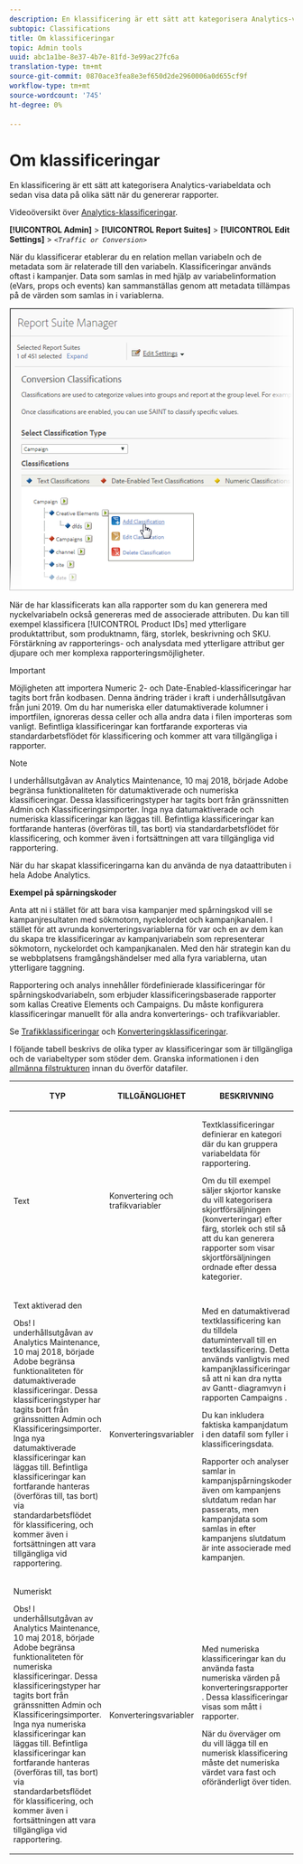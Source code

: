 ```yaml
---
description: En klassificering är ett sätt att kategorisera Analytics-variabeldata och sedan visa data på olika sätt när du genererar rapporter.
subtopic: Classifications
title: Om klassificeringar
topic: Admin tools
uuid: abc1a1be-8e37-4b7e-81fd-3e99ac27fc6a
translation-type: tm+mt
source-git-commit: 0870ace3fea8e3ef650d2de2960006a0d655cf9f
workflow-type: tm+mt
source-wordcount: '745'
ht-degree: 0%

---
```



# Om klassificeringar

En klassificering är ett sätt att kategorisera Analytics-variabeldata och sedan visa data på olika sätt när du genererar rapporter.

Videoöversikt över [Analytics-klassificeringar](https://video.tv.adobe.com/v/16853/?captions=swe).

**[!UICONTROL Admin]** > **[!UICONTROL Report Suites]** > **[!UICONTROL Edit Settings]** > *`<Traffic or Conversion>`*

När du klassificerar etablerar du en relation mellan variabeln och de metadata som är relaterade till den variabeln. Klassificeringar används oftast i kampanjer. Data som samlas in med hjälp av variabelinformation (eVars, props och events) kan sammanställas genom att metadata tillämpas på de värden som samlas in i variablerna.

![Steginformation](assets/sub_class_create.png)

När de har klassificerats kan alla rapporter som du kan generera med nyckelvariabeln också genereras med de associerade attributen. Du kan till exempel klassificera [!UICONTROL Product IDs] med ytterligare produktattribut, som produktnamn, färg, storlek, beskrivning och SKU. Förstärkning av rapporterings- och analysdata med ytterligare attribut ger djupare och mer komplexa rapporteringsmöjligheter.

>[!IMPORTANT]
>
>Möjligheten att importera Numeric 2- och Date-Enabled-klassificeringar har tagits bort från kodbasen. Denna ändring träder i kraft i underhållsutgåvan från juni 2019. Om du har numeriska eller datumaktiverade kolumner i importfilen, ignoreras dessa celler och alla andra data i filen importeras som vanligt. Befintliga klassificeringar kan fortfarande exporteras via standardarbetsflödet för klassificering och kommer att vara tillgängliga i rapporter.

>[!NOTE]
>
>I underhållsutgåvan av Analytics Maintenance, 10 maj 2018, började Adobe begränsa funktionaliteten för datumaktiverade och numeriska klassificeringar. Dessa klassificeringstyper har tagits bort från gränssnitten Admin och Klassificeringsimporter. Inga nya datumaktiverade och numeriska klassificeringar kan läggas till. Befintliga klassificeringar kan fortfarande hanteras (överföras till, tas bort) via standardarbetsflödet för klassificering, och kommer även i fortsättningen att vara tillgängliga vid rapportering.

När du har skapat klassificeringarna kan du använda de nya dataattributen i hela Adobe Analytics.

**Exempel på spårningskoder**

Anta att ni i stället för att bara visa kampanjer med spårningskod vill se kampanjresultaten med sökmotorn, nyckelordet och kampanjkanalen. I stället för att avrunda konverteringsvariablerna för var och en av dem kan du skapa tre klassificeringar av kampanjvariabeln som representerar sökmotorn, nyckelordet och kampanjkanalen. Med den här strategin kan du se webbplatsens framgångshändelser med alla fyra variablerna, utan ytterligare taggning.

Rapportering och analys innehåller fördefinierade klassificeringar för spårningskodvariabeln, som erbjuder klassificeringsbaserade rapporter som kallas Creative Elements och Campaigns. Du måste konfigurera klassificeringar manuellt för alla andra konverterings- och trafikvariabler.

Se [Trafikklassificeringar](/help/admin/admin/c-traffic-variables/traffic-classifications.md) och [Konverteringsklassificeringar](https://docs.adobe.com/content/help/en/analytics/admin/admin-tools/conversion-variables/conversion-classifications.html).

I följande tabell beskrivs de olika typer av klassificeringar som är tillgängliga och de variabeltyper som stöder dem. Granska informationen i den [allmänna filstrukturen](/help/components/classifications/importer/c-saint-data-files.md) innan du överför datafiler.

<table id="table_279728C28D9C40EE832ACC9F211B5F17"> 
 <thead> 
  <tr> 
   <th colname="col1" class="entry"> <p>TYP </p> </th> 
   <th colname="col2" class="entry"> <p>TILLGÄNGLIGHET </p> </th> 
   <th colname="col3" class="entry"> <p>BESKRIVNING </p> </th> 
  </tr> 
 </thead>
 <tbody> 
  <tr> 
   <td colname="col1"> <p> <span class="wintitle"> Text</span> </p> </td> 
   <td colname="col2"> <p>Konvertering och trafikvariabler </p> </td> 
   <td colname="col3"> <p>Textklassificeringar definierar en kategori där du kan gruppera variabeldata för rapportering. </p> <p>Om du till exempel säljer skjortor kanske du vill kategorisera skjortförsäljningen (konverteringar) efter färg, storlek och stil så att du kan generera rapporter som visar skjortförsäljningen ordnade efter dessa kategorier. </p> </td> 
  </tr> 
  <tr> 
   <td colname="col1"> <p> <span class="wintitle"> Text aktiverad den</span> </p> <p>Obs!  I underhållsutgåvan av Analytics Maintenance, 10 maj 2018, började Adobe begränsa funktionaliteten för datumaktiverade klassificeringar. Dessa klassificeringstyper har tagits bort från gränssnitten Admin och Klassificeringsimporter. Inga nya datumaktiverade klassificeringar kan läggas till. Befintliga klassificeringar kan fortfarande hanteras (överföras till, tas bort) via standardarbetsflödet för klassificering, och kommer även i fortsättningen att vara tillgängliga vid rapportering. </p> </td> 
   <td colname="col2"> <p>Konverteringsvariabler </p> </td> 
   <td colname="col3"> <p>Med en datumaktiverad textklassificering kan du tilldela datumintervall till en textklassificering. Detta används vanligtvis med kampanjklassificeringar så att ni kan dra nytta av Gantt-diagramvyn i rapporten <span class="wintitle"> Campaigns</span> . </p> <p>Du kan inkludera faktiska kampanjdatum i den datafil som fyller i klassificeringsdata. </p> <p>Rapporter och analyser samlar in kampanjspårningskoder även om kampanjens slutdatum redan har passerats, men kampanjdata som samlas in efter kampanjens slutdatum är inte associerade med kampanjen. </p> </td> 
  </tr> 
  <tr> 
   <td colname="col1"> <p> <span class="wintitle"> Numeriskt</span> <p>Obs!  I underhållsutgåvan av Analytics Maintenance, 10 maj 2018, började Adobe begränsa funktionaliteten för numeriska klassificeringar. Dessa klassificeringstyper har tagits bort från gränssnitten Admin och Klassificeringsimporter. Inga nya numeriska klassificeringar kan läggas till. Befintliga klassificeringar kan fortfarande hanteras (överföras till, tas bort) via standardarbetsflödet för klassificering, och kommer även i fortsättningen att vara tillgängliga vid rapportering. </p> </p> </td> 
   <td colname="col2"> <p>Konverteringsvariabler </p> </td> 
   <td colname="col3"> <p>Med numeriska klassificeringar kan du använda fasta numeriska värden på <span class="wintitle"> konverteringsrapporter</span> . Dessa klassificeringar visas som mått i rapporter. </p> <p>När du överväger om du vill lägga till en <span class="wintitle"> numerisk</span> klassificering måste det numeriska värdet vara fast och oföränderligt över tiden. </p> </td> 
  </tr> 
 </tbody> 
</table>

